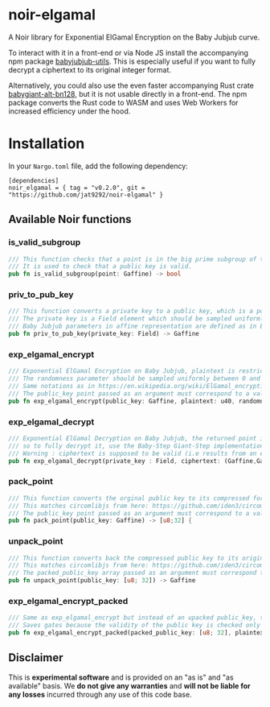 # noir-elgamal

A Noir library for Exponential ElGamal Encryption on the Baby Jubjub curve. 

To interact with it in a front-end or via Node JS install the accompanying npm package [babyjubjub-utils](https://www.npmjs.com/package/babyjubjub-utils). This is especially useful if you want to fully decrypt a ciphertext to its original integer format. 

Alternatively, you could also use the even faster accompanying Rust crate [babygiant-alt-bn128](https://crates.io/crates/babygiant-alt-bn128), but it is not usable directly in a front-end. The npm package converts the Rust code to WASM and uses Web Workers for increased efficiency under the hood.

# Installation

In your `Nargo.toml` file, add the following dependency:
```
[dependencies]
noir_elgamal = { tag = "v0.2.0", git = "https://github.com/jat9292/noir-elgamal" }
```

## Available Noir functions

### is_valid_subgroup
```rust
/// This function checks that a point is in the big prime subgroup of the Baby Jubjub curve. 
/// It is used to check that a public key is valid.
pub fn is_valid_subgroup(point: Gaffine) -> bool 
```

### priv_to_pub_key
```rust
/// This function converts a private key to a public key, which is a point on the Baby Jubjub curve.
/// The private key is a Field element which should be sampled uniformly between 0 and bjj_l-1, where bjj_l is the order of the big prime subgroup of Baby Jubjub.
/// Baby Jubjub parameters in affine representation are defined as in ERC-244.
pub fn priv_to_pub_key(private_key: Field) -> Gaffine
```

### exp_elgamal_encrypt
```rust
/// Exponential ElGamal Encryption on Baby Jubjub, plaintext is restricted to u40 as the last step of decryption requires solving the Discrete Logarithm Problem.
/// The randomness parameter should be sampled uniformly between 0 and bjj_l-1 and NEVER reused. bjj_l is the order of the big prime subgroup of Baby Jubjub.
/// Same notations as in https://en.wikipedia.org/wiki/ElGamal_encryption 
/// The public_key point passed as an argument must correspond to a valid public key, i.e an element of the Baby Jubjub curve
pub fn exp_elgamal_encrypt(public_key: Gaffine, plaintext: u40, randomness: Field) -> (Gaffine,Gaffine)
```

### exp_elgamal_decrypt
```rust
/// Exponential ElGamal Decryption on Baby Jubjub, the returned point is an embedding of the plaintext on the curve,
/// so to fully decrypt it, use the Baby-Step Giant-Step implementations in Rust or in JS/WASM which accompany this package.
/// Warning : ciphertext is supposed to be valid (i.e results from an encryption of a u40 with a valid Public Key via `exp_elgamal_encrypt`).
pub fn exp_elgamal_decrypt(private_key : Field, ciphertext: (Gaffine,Gaffine)) -> Gaffine
```

### pack_point
```rust
/// This function converts the orginal public key to its compressed form, i.e from a point on Baby Jubjub to a bytes32.
/// This matches circomlibjs from here: https://github.com/iden3/circomlibjs/blob/4f094c5be05c1f0210924a3ab204d8fd8da69f49/src/babyjub.js#L97
/// The public_key point passed as an argument must correspond to a valid public key, i.e an element of the Baby Jubjub curve.
pub fn pack_point(public_key: Gaffine) -> [u8;32] {
```

### unpack_point
```rust
/// This function converts back the compressed public key to its original form, i.e from a bytes32 to a point on Baby Jubjub
/// This matches circomlibjs from here: https://github.com/iden3/circomlibjs/blob/4f094c5be05c1f0210924a3ab204d8fd8da69f49/src/babyjub.js#L108
/// The packed_public_key array passed as an argument must correspond to a valid public key, i.e an element of the  Baby Jubjub curve
pub fn unpack_point(public_key: [u8; 32]) -> Gaffine 
```

### exp_elgamal_encrypt_packed
```rust
/// Same as exp_elgamal_encrypt but instead of an upacked public_key, takes directly the packed public key as an argument
/// Saves gates because the validity of the public key is checked only once instead of twice (1st when using unpack_point and 2nd in exp_elgamal_encrypt)
pub fn exp_elgamal_encrypt_packed(packed_public_key: [u8; 32], plaintext: u40, randomness: Field) -> (Gaffine,Gaffine)
```

## Disclaimer

This is **experimental software** and is provided on an "as is" and "as available" basis. We **do not give any warranties** and **will not be liable for any losses** incurred through any use of this code base.
